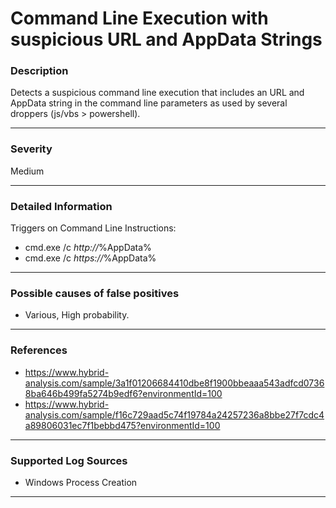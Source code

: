 # Command Line Execution with suspicious URL and AppData Strings
### Description

Detects a suspicious command line execution that includes an URL and AppData string in the command line parameters as used by several droppers (js/vbs > powershell).

-------------------
### Severity

Medium

-------------------

### Detailed Information

Triggers on Command Line Instructions:
  - cmd.exe /c *http://*%AppData%
  - cmd.exe /c *https://*%AppData%

-------------------

### Possible causes of false positives

- Various, High probability.

-------------------
### References

- https://www.hybrid-analysis.com/sample/3a1f01206684410dbe8f1900bbeaaa543adfcd07368ba646b499fa5274b9edf6?environmentId=100
- https://www.hybrid-analysis.com/sample/f16c729aad5c74f19784a24257236a8bbe27f7cdc4a89806031ec7f1bebbd475?environmentId=100

-------------------
### Supported Log Sources

- Windows Process Creation

-------------------

